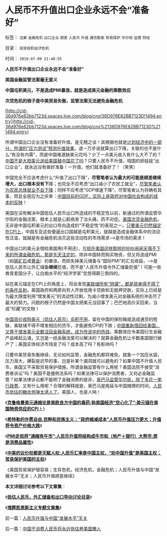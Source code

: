 # 人民币不升值出口企业永远不会“准备好”

标签： `法案` `金融危机` `出口企业` `顺差` `人民币` `升值` `通货膨胀` `贸易保护` `华尔街` `监管` `财经` 

目录： `投资投机经济危机`

时间： `2010-07-09 21:48:55`

**人民币不升值出口企业永远不会“准备好”**

**美国金融监管法案毫无意义**

**中国屯积美元，不是造成PMI暴涨，就是造成美元金融的乘数效应**

**次贷危机的根子是中美贸易失衡，监管法案无法避免金融危机**

[http://cid-36d976e82bb7123d.spaces.live.com/blog/cns!36D976E82BB7123D!1494.entry](http://cid-36d976e82bb7123d.spaces.live.com/blog/cns%2136D976E82BB7123D%211494.entry)

所谓中国出口企业没有准备好升值，是无稽之谈！其根据也就是[计划经济中的一部分，所谓的“压力测试”预测升值效果](../../../2010/5/4/未来可以预知.md)。退一万步说就算出口下降，关联的也不是什么“有没有内需”，而是中国难道缺美元花吗？少了一点美元收入有什么大不了的？[中国不是大把美元送给美国替中国花了吗](../../../2010/4/23/每一个美元都滴着中国穷人奉献鲜血.md)？只要人民币不升值，咱国的娇娃娃“出口企业”，就永远没有做好准备！一升值，他们就准备好了！（笑笑）

中国完全不应该考虑什么“升值了出口下降”，**尽管笔者认为最大的可能是顺差继续增大，出口根本没有下**降；也完全不应考虑“出口减小了农民工就业”，[尽管笔者认为农民总体就业不会下降](../../../2009/5/4/低估人民币汇率让农民工增加就业了吗？.md)；同样不应考虑“GDP增速下降”，尽管笔者认为将确有其事，而且全民应为之庆幸：[中国目前的GDP，实际上是政府对中国社会构成的成本的反映](../../../2010/2/26/行政是社会的成本，而腐败是行政的成本.md)！

美国在没有解决中国低估人民币出口所造成的不稳定性以前，新通过的所谓监管华尔街的金融法案，根本上就是心脏病发了治头痛，药不对症。[美国次贷金融危机](../../../2008/10/11/价值守恒：金融危机，经济危机，救市，中国和美国.md)，无非是中国屯积美元的出口导向造成的“不稳定性”的表现之一。[只要美元仍然锚定在CPI上](../../../2010/6/29/克鲁格曼和心脏病的中国式疗法.md)，中国东亚这些傻逼出口国越是屯积美元，就越是造成金融体系中的流动性泛滥，就越是有金融危机消灭这些流动性的市场需求——>是市场的需求！

中国出口的美元全借给美国用(不用还)，[亏损在美国这样那样的吵吵闹闹天塌不下来的所谓金融危机，那是先天注定的](../../../2008/2/28/金融规律注定中国“抄次贷底”将全军覆没.md)，除非中国转而购买物资，但又将造成PMI（如[铁矿石](../../../2007/8/29/澳大利亚铁矿石不狠宰中国那叫“没人性”.md)或[黄金](../../../2007/11/7/黄金，市场的力量正在挫败自救.md)）的暴涨，而损失掉美元储备与“国际PMI”的汇兑收益，——>是低估人民币让外汇储备**继续**贬值，而不是“人民币升值令外汇储备贬值”！可能一些粪青爱国分子，让白痴水平的“经济学家”忽悠得颠三倒四的。

站在美元锚定在CPI上的角度上，将会发现[美联储所有“阴谋”，都是简单得不得了的条件反射](../../../2009/3/19/美联储增持国债，中国距离广场协议更近.md)。美国政府和两房向穷人开放信用卡贷款和无抵押贷款，实际上已经是为最大限度利用“增发美元”的流动性过剩，为减小增发美元对金融系统的冲击尽了最大的努力。问题的根子仍然是中国太把美元当回事了；巴巴地高价买回来，当成“珍藏”的文物！

[中国高价收购美元（低估人民币）屯积不用](../../../2007/8/26/中国赚了美元，还赚了恩格尔系数、基尼系数.md)，留在中国的保险箱就造成通货的短缺，美联储不得不增发相应的货币，才能避免CPI的下跌；[中国重新借回给美国，又等于增发美元全数注回金融系统，成为传说中的热钱](../../../2010/5/3/为什么八国联军会说“瓜分中国实为下策？”.md)。乘数效应令美国衍生金融产品峰起云涌，又岂是一纸金融法案可以解决的？就算金融危机让半数美国银行破产了；美国实体经济市场变了吗？成本高了吗？有影响吗？

只要中美贸易失衡继续，无论如何监管，金融危机都将难免。就象一个加压水袋，压力渐大，爆裂是迟早的事，岂是补某个漏洞就可以避免的？如果中国不升值人民币，美国又不采取贸易保护措施，所谓金融监管有什么用呢？美国法院不接受“消费者诉讼”吗？美国不是援例法系吗？如果法律可以保护消费者，又何必金融监管？如果法律诉讼都不能明了金融消费的是非，[奥巴马监管华尔街，除了多花一笔行政费](../../../2009/8/2/行政监管无法减少腐败，无法控制特权最大化定律.md)，又有什么用呢？合理的解释就是，奥巴马是拖延与中国摊牌的时间，[人民币低估的糖衣炮弹太诱人了](../../../2008/7/18/中国不能简单跟学他国低估本币促进出口的导向.md)。美国人，也是人呐！

《[**克鲁格曼美元通缩论是美欧良方中国的毒药;称美国经济“空心化了”;美元锚在美国物资供应的CPI**](../../../2010/6/29/克鲁格曼和心脏病的中国式疗法.md)上》

《[**希特勒的许愿自由,民粹和民族主义；“政府缩减成本”人民币升值压力更大；升值将令资产价格大跌**](../../../2010/7/7/不要象希特勒先生一样用心良苦.md)》

《[**PMI走低将“通缩有牛市”;人民币升值将结构成牛市和（地产＋银行）大熊市;房是消费品属性**](../../../2010/7/7/人民币升值将造成通缩牛市.md)》

《[**中美的议价权都是天赋人权;人民币汇率是中国主权，“劝中国升值”是美国主权；贸易保护美国的主权**](../../../2010/7/9/人民币汇率是中国的主权，贸易保护是美国的主权.md)》

《美国贸易保护很容易；生存危机，经济危机，金融危机；人民币升值与中国“发展水平”无关；人民币升值顺差继续》

**本文详细讨论参考以下文章集**：

《[**低估人民币，外汇储备和出口导向讨论目录**](../../../2010/4/26/低估人民币，外汇储备和出口导向讨论目录.md)》

《[**埋葬凯恩斯主义专题文章集**](../../../2009/9/20/埋葬凯恩斯主义专题文章集.md)》



前一篇：[人民币升值与中国“发展水平”无关](../../../2010/7/9/人民币升值与中国“发展水平”无关.md)

后一篇：[中国不消费人民币将永远低估养美国懒人](../../../2010/7/9/中国不消费人民币将永远低估养美国懒人.md)